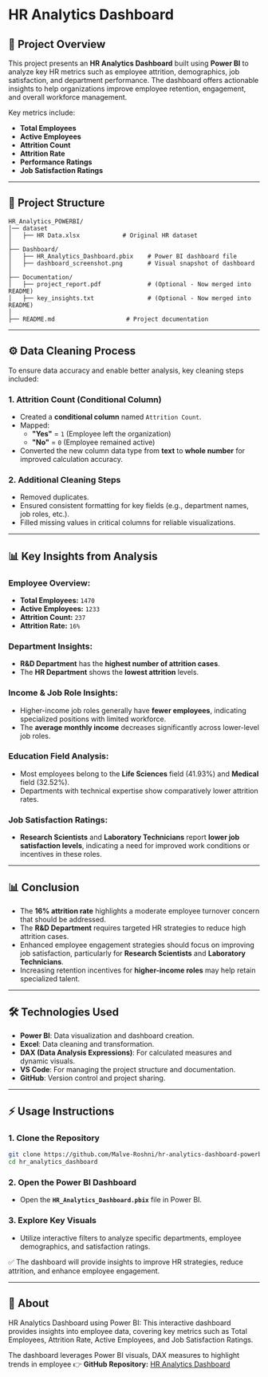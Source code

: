# HR Analytics Dashboard

## 📌 Project Overview
This project presents an **HR Analytics Dashboard** built using **Power BI** to analyze key HR metrics such as employee attrition, demographics, job satisfaction, and department performance. The dashboard offers actionable insights to help organizations improve employee retention, engagement, and overall workforce management.

Key metrics include:
- **Total Employees**
- **Active Employees**
- **Attrition Count**
- **Attrition Rate**
- **Performance Ratings**
- **Job Satisfaction Ratings**

---

## 📂 Project Structure
```
HR_Analytics_POWERBI/
│── dataset
│   ├── HR Data.xlsx            # Original HR dataset
│
├── Dashboard/
│   ├── HR_Analytics_Dashboard.pbix    # Power BI dashboard file
│   ├── dashboard_screenshot.png       # Visual snapshot of dashboard
│
├── Documentation/
│   ├── project_report.pdf             # (Optional - Now merged into README)
│   ├── key_insights.txt               # (Optional - Now merged into README)
│
├── README.md                    # Project documentation
```

---

## ⚙️ Data Cleaning Process
To ensure data accuracy and enable better analysis, key cleaning steps included:

### **1. Attrition Count (Conditional Column)**
- Created a **conditional column** named `Attrition Count`.
- Mapped:
  - **"Yes"** = `1` (Employee left the organization)
  - **"No"** = `0` (Employee remained active)
- Converted the new column data type from **text** to **whole number** for improved calculation accuracy.

### **2. Additional Cleaning Steps**
- Removed duplicates.
- Ensured consistent formatting for key fields (e.g., department names, job roles, etc.).
- Filled missing values in critical columns for reliable visualizations.

---

## 📊 Key Insights from Analysis
### **Employee Overview:**
- **Total Employees:** `1470`
- **Active Employees:** `1233`
- **Attrition Count:** `237`
- **Attrition Rate:** `16%`

### **Department Insights:**
- **R&D Department** has the **highest number of attrition cases**.
- The **HR Department** shows the **lowest attrition** levels.

### **Income & Job Role Insights:**
- Higher-income job roles generally have **fewer employees**, indicating specialized positions with limited workforce.
- The **average monthly income** decreases significantly across lower-level job roles.

### **Education Field Analysis:**
- Most employees belong to the **Life Sciences** field (41.93%) and **Medical** field (32.52%).
- Departments with technical expertise show comparatively lower attrition rates.

### **Job Satisfaction Ratings:**
- **Research Scientists** and **Laboratory Technicians** report **lower job satisfaction levels**, indicating a need for improved work conditions or incentives in these roles.

---

## 📊 Conclusion
- The **16% attrition rate** highlights a moderate employee turnover concern that should be addressed.
- The **R&D Department** requires targeted HR strategies to reduce high attrition cases.
- Enhanced employee engagement strategies should focus on improving job satisfaction, particularly for **Research Scientists** and **Laboratory Technicians**.
- Increasing retention incentives for **higher-income roles** may help retain specialized talent.

---

## 🛠️ Technologies Used
- **Power BI**: Data visualization and dashboard creation.
- **Excel**: Data cleaning and transformation.
- **DAX (Data Analysis Expressions)**: For calculated measures and dynamic visuals.
- **VS Code**: For managing the project structure and documentation.
- **GitHub**: Version control and project sharing.

---

## ⚡ Usage Instructions
### **1. Clone the Repository**
```sh
git clone https://github.com/Malve-Roshni/hr-analytics-dashboard-powerbi.git
cd hr_analytics_dashboard
```

### **2. Open the Power BI Dashboard**
- Open the **`HR_Analytics_Dashboard.pbix`** file in Power BI.

### **3. Explore Key Visuals**
- Utilize interactive filters to analyze specific departments, employee demographics, and satisfaction ratings.

✅ The dashboard will provide insights to improve HR strategies, reduce attrition, and enhance employee engagement.


---

## 📄 About

HR Analytics Dashboard using Power BI: This interactive dashboard provides insights into employee data, covering key metrics such as Total Employees, Attrition Rate, Active Employees, and Job Satisfaction Ratings.

The dashboard leverages Power BI visuals, DAX measures to highlight trends in employee
👉 **GitHub Repository:** [HR Analytics Dashboard](https://github.com/Malve-Roshni/hr-analytics-dashboard-powerbi)

